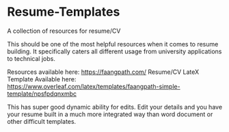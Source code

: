 # Resume-Templates
A collection of resources for resume/CV


This should be one of the most helpful resources when it comes to resume building. It specifically caters all different usage from university applications to technical jobs.

Resources available here: https://faangpath.com/
Resume/CV LateX Template Available here: https://www.overleaf.com/latex/templates/faangpath-simple-template/npsfpdqnxmbc

This has super good dynamic ability for edits. Edit your details and you have your resume built in a much more integrated way than word document or other difficult templates.
